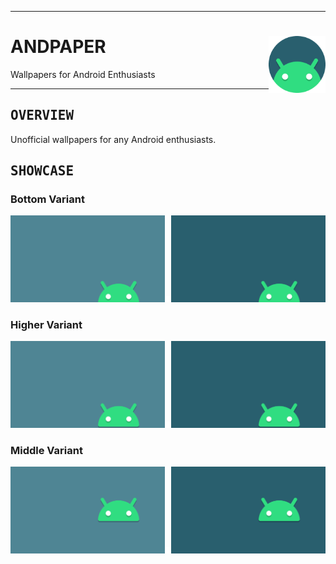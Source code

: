 <hr><div>
<a href="../.."><img align="right" height="91" src="assets/logo.png"></a>
<h1>ANDPAPER</h1>
<p>Wallpapers for Android Enthusiasts</p>
</div><hr>

<h2><samp>OVERVIEW</samp></h2>

Unofficial wallpapers for any Android enthusiasts.

<h2><samp>SHOWCASE</samp></h2>

### Bottom Variant

<a href="src/android-bottom-bright.png"><img src="src/android-bottom-bright.svg" width="49%"/></a><a><img src="assets/none.png" width="2%"/></a><a href="src/android-bottom-darken.png"><img src="src/android-bottom-darken.svg" width="49%"/></a>

### Higher Variant

<a href="src/android-higher-bright.png"><img src="src/android-higher-bright.svg" width="49%"/></a><a><img src="assets/none.png" width="2%"/></a><a href="src/android-higher-darken.png"><img src="src/android-higher-darken.svg" width="49%"/></a>

### Middle Variant

<a href="src/android-middle-bright.png"><img src="src/android-middle-bright.svg" width="49%"/></a><a><img src="assets/none.png" width="2%"/></a><a href="src/android-middle-darken.png"><img src="src/android-middle-darken.svg" width="49%"/></a>
